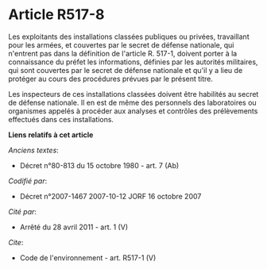 # Article R517-8

Les exploitants des installations classées publiques ou privées, travaillant pour les armées, et couvertes par le secret de
défense nationale, qui n'entrent pas dans la définition de l'article R. 517-1, doivent porter à la connaissance du préfet les
informations, définies par les autorités militaires, qui sont couvertes par le secret de défense nationale et qu'il y a lieu
de protéger au cours des procédures prévues par le présent titre. 

Les inspecteurs de ces installations classées doivent être habilités au secret de défense nationale. Il en est de même des
personnels des laboratoires ou organismes appelés à procéder aux analyses et contrôles des prélèvements effectués dans ces
installations.

**Liens relatifs à cet article**

_Anciens textes_:

  - Décret n°80-813 du 15 octobre 1980 - art. 7 (Ab)

_Codifié par_:

  - Décret n°2007-1467 2007-10-12 JORF 16 octobre 2007

_Cité par_:

  - Arrêté du 28 avril 2011 - art. 1 (V)

_Cite_:

  - Code de l'environnement - art. R517-1 (V)
